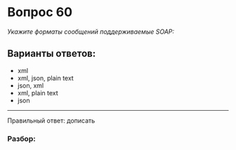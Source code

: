 # Вопрос 60
_Укажите форматы сообщений поддерживаемые SOAP:_

## Варианты ответов:

- xml
- xml, json, plain text
- json, xml
- xml, plain text
- json

___

Правильный ответ: дописать

### Разбор: